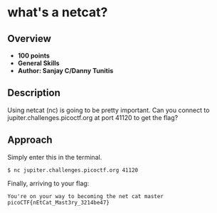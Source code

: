 # what's a netcat?

## Overview
- **100 points**
- **General Skills**
- **Author: Sanjay C/Danny Tunitis**

## Description
Using netcat (nc) is going to be pretty important. Can you connect to jupiter.challenges.picoctf.org at port 41120 to get the flag?

## Approach
Simply enter this in the terminal.
```
$ nc jupiter.challenges.picoctf.org 41120
```

Finally, arriving to your flag:
```
You're on your way to becoming the net cat master
picoCTF{nEtCat_Mast3ry_3214be47}
```

